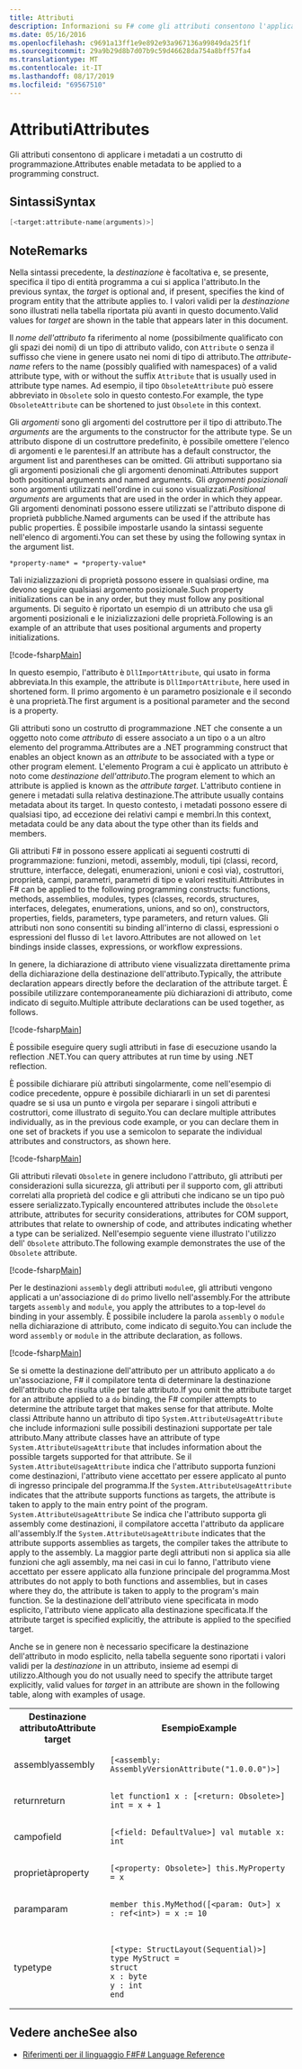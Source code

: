 ```yaml
---
title: Attributi
description: Informazioni su F# come gli attributi consentono l'applicazione dei metadati a un costrutto di programmazione.
ms.date: 05/16/2016
ms.openlocfilehash: c9691a13ff1e9e892e93a967136a99849da25f1f
ms.sourcegitcommit: 29a9b29d8b7d07b9c59d46628da754a8bff57fa4
ms.translationtype: MT
ms.contentlocale: it-IT
ms.lasthandoff: 08/17/2019
ms.locfileid: "69567510"
---
```

# <a name="attributes"></a><span data-ttu-id="8be9d-103">Attributi</span><span class="sxs-lookup"><span data-stu-id="8be9d-103">Attributes</span></span>

<span data-ttu-id="8be9d-104">Gli attributi consentono di applicare i metadati a un costrutto di programmazione.</span><span class="sxs-lookup"><span data-stu-id="8be9d-104">Attributes enable metadata to be applied to a programming construct.</span></span>

## <a name="syntax"></a><span data-ttu-id="8be9d-105">Sintassi</span><span class="sxs-lookup"><span data-stu-id="8be9d-105">Syntax</span></span>

```fsharp
[<target:attribute-name(arguments)>]
```

## <a name="remarks"></a><span data-ttu-id="8be9d-106">Note</span><span class="sxs-lookup"><span data-stu-id="8be9d-106">Remarks</span></span>

<span data-ttu-id="8be9d-107">Nella sintassi precedente, la *destinazione* è facoltativa e, se presente, specifica il tipo di entità programma a cui si applica l'attributo.</span><span class="sxs-lookup"><span data-stu-id="8be9d-107">In the previous syntax, the *target* is optional and, if present, specifies the kind of program entity that the attribute applies to.</span></span> <span data-ttu-id="8be9d-108">I valori validi per la *destinazione* sono illustrati nella tabella riportata più avanti in questo documento.</span><span class="sxs-lookup"><span data-stu-id="8be9d-108">Valid values for *target* are shown in the table that appears later in this document.</span></span>

<span data-ttu-id="8be9d-109">Il *nome dell'attributo* fa riferimento al nome (possibilmente qualificato con gli spazi dei nomi) di un tipo di attributo valido, con `Attribute` o senza il suffisso che viene in genere usato nei nomi di tipo di attributo.</span><span class="sxs-lookup"><span data-stu-id="8be9d-109">The *attribute-name* refers to the name (possibly qualified with namespaces) of a valid attribute type, with or without the suffix `Attribute` that is usually used in attribute type names.</span></span> <span data-ttu-id="8be9d-110">Ad esempio, il tipo `ObsoleteAttribute` può essere abbreviato in `Obsolete` solo in questo contesto.</span><span class="sxs-lookup"><span data-stu-id="8be9d-110">For example, the type `ObsoleteAttribute` can be shortened to just `Obsolete` in this context.</span></span>

<span data-ttu-id="8be9d-111">Gli *argomenti* sono gli argomenti del costruttore per il tipo di attributo.</span><span class="sxs-lookup"><span data-stu-id="8be9d-111">The *arguments* are the arguments to the constructor for the attribute type.</span></span> <span data-ttu-id="8be9d-112">Se un attributo dispone di un costruttore predefinito, è possibile omettere l'elenco di argomenti e le parentesi.</span><span class="sxs-lookup"><span data-stu-id="8be9d-112">If an attribute has a default constructor, the argument list and parentheses can be omitted.</span></span> <span data-ttu-id="8be9d-113">Gli attributi supportano sia gli argomenti posizionali che gli argomenti denominati.</span><span class="sxs-lookup"><span data-stu-id="8be9d-113">Attributes support both positional arguments and named arguments.</span></span> <span data-ttu-id="8be9d-114">Gli *argomenti posizionali* sono argomenti utilizzati nell'ordine in cui sono visualizzati.</span><span class="sxs-lookup"><span data-stu-id="8be9d-114">*Positional arguments* are arguments that are used in the order in which they appear.</span></span> <span data-ttu-id="8be9d-115">Gli argomenti denominati possono essere utilizzati se l'attributo dispone di proprietà pubbliche.</span><span class="sxs-lookup"><span data-stu-id="8be9d-115">Named arguments can be used if the attribute has public properties.</span></span> <span data-ttu-id="8be9d-116">È possibile impostarle usando la sintassi seguente nell'elenco di argomenti.</span><span class="sxs-lookup"><span data-stu-id="8be9d-116">You can set these by using the following syntax in the argument list.</span></span>

```
*property-name* = *property-value*
```

<span data-ttu-id="8be9d-117">Tali inizializzazioni di proprietà possono essere in qualsiasi ordine, ma devono seguire qualsiasi argomento posizionale.</span><span class="sxs-lookup"><span data-stu-id="8be9d-117">Such property initializations can be in any order, but they must follow any positional arguments.</span></span> <span data-ttu-id="8be9d-118">Di seguito è riportato un esempio di un attributo che usa gli argomenti posizionali e le inizializzazioni delle proprietà.</span><span class="sxs-lookup"><span data-stu-id="8be9d-118">Following is an example of an attribute that uses positional arguments and property initializations.</span></span>

[!code-fsharp[Main](~/samples/snippets/fsharp/lang-ref-2/snippet6202.fs)]

<span data-ttu-id="8be9d-119">In questo esempio, l'attributo è `DllImportAttribute`, qui usato in forma abbreviata.</span><span class="sxs-lookup"><span data-stu-id="8be9d-119">In this example, the attribute is `DllImportAttribute`, here used in shortened form.</span></span> <span data-ttu-id="8be9d-120">Il primo argomento è un parametro posizionale e il secondo è una proprietà.</span><span class="sxs-lookup"><span data-stu-id="8be9d-120">The first argument is a positional parameter and the second is a property.</span></span>

<span data-ttu-id="8be9d-121">Gli attributi sono un costrutto di programmazione .NET che consente a un oggetto noto come *attributo* di essere associato a un tipo o a un altro elemento del programma.</span><span class="sxs-lookup"><span data-stu-id="8be9d-121">Attributes are a .NET programming construct that enables an object known as an *attribute* to be associated with a type or other program element.</span></span> <span data-ttu-id="8be9d-122">L'elemento Program a cui è applicato un attributo è noto come *destinazione dell'attributo*.</span><span class="sxs-lookup"><span data-stu-id="8be9d-122">The program element to which an attribute is applied is known as the *attribute target*.</span></span> <span data-ttu-id="8be9d-123">L'attributo contiene in genere i metadati sulla relativa destinazione.</span><span class="sxs-lookup"><span data-stu-id="8be9d-123">The attribute usually contains metadata about its target.</span></span> <span data-ttu-id="8be9d-124">In questo contesto, i metadati possono essere di qualsiasi tipo, ad eccezione dei relativi campi e membri.</span><span class="sxs-lookup"><span data-stu-id="8be9d-124">In this context, metadata could be any data about the type other than its fields and members.</span></span>

<span data-ttu-id="8be9d-125">Gli attributi F# in possono essere applicati ai seguenti costrutti di programmazione: funzioni, metodi, assembly, moduli, tipi (classi, record, strutture, interfacce, delegati, enumerazioni, unioni e così via), costruttori, proprietà, campi, parametri, parametri di tipo e valori restituiti.</span><span class="sxs-lookup"><span data-stu-id="8be9d-125">Attributes in F# can be applied to the following programming constructs: functions, methods, assemblies, modules, types (classes, records, structures, interfaces, delegates, enumerations, unions, and so on), constructors, properties, fields, parameters, type parameters, and return values.</span></span> <span data-ttu-id="8be9d-126">Gli attributi non sono consentiti su binding all'interno di classi, espressioni o espressioni del flusso di `let` lavoro.</span><span class="sxs-lookup"><span data-stu-id="8be9d-126">Attributes are not allowed on `let` bindings inside classes, expressions, or workflow expressions.</span></span>

<span data-ttu-id="8be9d-127">In genere, la dichiarazione di attributo viene visualizzata direttamente prima della dichiarazione della destinazione dell'attributo.</span><span class="sxs-lookup"><span data-stu-id="8be9d-127">Typically, the attribute declaration appears directly before the declaration of the attribute target.</span></span> <span data-ttu-id="8be9d-128">È possibile utilizzare contemporaneamente più dichiarazioni di attributo, come indicato di seguito.</span><span class="sxs-lookup"><span data-stu-id="8be9d-128">Multiple attribute declarations can be used together, as follows.</span></span>

[!code-fsharp[Main](~/samples/snippets/fsharp/lang-ref-2/snippet6603.fs)]

<span data-ttu-id="8be9d-129">È possibile eseguire query sugli attributi in fase di esecuzione usando la reflection .NET.</span><span class="sxs-lookup"><span data-stu-id="8be9d-129">You can query attributes at run time by using .NET reflection.</span></span>

<span data-ttu-id="8be9d-130">È possibile dichiarare più attributi singolarmente, come nell'esempio di codice precedente, oppure è possibile dichiararli in un set di parentesi quadre se si usa un punto e virgola per separare i singoli attributi e costruttori, come illustrato di seguito.</span><span class="sxs-lookup"><span data-stu-id="8be9d-130">You can declare multiple attributes individually, as in the previous code example, or you can declare them in one set of brackets if you use a semicolon to separate the individual attributes and constructors, as shown here.</span></span>

[!code-fsharp[Main](~/samples/snippets/fsharp/lang-ref-2/snippet6604.fs)]

<span data-ttu-id="8be9d-131">Gli attributi rilevati `Obsolete` in genere includono l'attributo, gli attributi per considerazioni sulla sicurezza, gli attributi per il supporto com, gli attributi correlati alla proprietà del codice e gli attributi che indicano se un tipo può essere serializzato.</span><span class="sxs-lookup"><span data-stu-id="8be9d-131">Typically encountered attributes include the `Obsolete` attribute, attributes for security considerations, attributes for COM support, attributes that relate to ownership of code, and attributes indicating whether a type can be serialized.</span></span> <span data-ttu-id="8be9d-132">Nell'esempio seguente viene illustrato l'utilizzo dell' `Obsolete` attributo.</span><span class="sxs-lookup"><span data-stu-id="8be9d-132">The following example demonstrates the use of the `Obsolete` attribute.</span></span>

[!code-fsharp[Main](~/samples/snippets/fsharp/lang-ref-2/snippet6605.fs)]

<span data-ttu-id="8be9d-133">Per le destinazioni `assembly` degli attributi `module`e, gli attributi vengono applicati a un'associazione di `do` primo livello nell'assembly.</span><span class="sxs-lookup"><span data-stu-id="8be9d-133">For the attribute targets `assembly` and `module`, you apply the attributes to a top-level `do` binding in your assembly.</span></span> <span data-ttu-id="8be9d-134">È possibile includere la parola `assembly` o `module` nella dichiarazione di attributo, come indicato di seguito.</span><span class="sxs-lookup"><span data-stu-id="8be9d-134">You can include the word `assembly` or `module` in the attribute declaration, as follows.</span></span>

[!code-fsharp[Main](~/samples/snippets/fsharp/lang-ref-2/snippet6606.fs)]

<span data-ttu-id="8be9d-135">Se si omette la destinazione dell'attributo per un attributo applicato a `do` un'associazione, F# il compilatore tenta di determinare la destinazione dell'attributo che risulta utile per tale attributo.</span><span class="sxs-lookup"><span data-stu-id="8be9d-135">If you omit the attribute target for an attribute applied to a `do` binding, the F# compiler attempts to determine the attribute target that makes sense for that attribute.</span></span> <span data-ttu-id="8be9d-136">Molte classi Attribute hanno un attributo di tipo `System.AttributeUsageAttribute` che include informazioni sulle possibili destinazioni supportate per tale attributo.</span><span class="sxs-lookup"><span data-stu-id="8be9d-136">Many attribute classes have an attribute of type `System.AttributeUsageAttribute` that includes information about the possible targets supported for that attribute.</span></span> <span data-ttu-id="8be9d-137">Se il `System.AttributeUsageAttribute` indica che l'attributo supporta funzioni come destinazioni, l'attributo viene accettato per essere applicato al punto di ingresso principale del programma.</span><span class="sxs-lookup"><span data-stu-id="8be9d-137">If the `System.AttributeUsageAttribute` indicates that the attribute supports functions as targets, the attribute is taken to apply to the main entry point of the program.</span></span> <span data-ttu-id="8be9d-138">`System.AttributeUsageAttribute` Se indica che l'attributo supporta gli assembly come destinazioni, il compilatore accetta l'attributo da applicare all'assembly.</span><span class="sxs-lookup"><span data-stu-id="8be9d-138">If the `System.AttributeUsageAttribute` indicates that the attribute supports assemblies as targets, the compiler takes the attribute to apply to the assembly.</span></span> <span data-ttu-id="8be9d-139">La maggior parte degli attributi non si applica sia alle funzioni che agli assembly, ma nei casi in cui lo fanno, l'attributo viene accettato per essere applicato alla funzione principale del programma.</span><span class="sxs-lookup"><span data-stu-id="8be9d-139">Most attributes do not apply to both functions and assemblies, but in cases where they do, the attribute is taken to apply to the program's main function.</span></span> <span data-ttu-id="8be9d-140">Se la destinazione dell'attributo viene specificata in modo esplicito, l'attributo viene applicato alla destinazione specificata.</span><span class="sxs-lookup"><span data-stu-id="8be9d-140">If the attribute target is specified explicitly, the attribute is applied to the specified target.</span></span>

<span data-ttu-id="8be9d-141">Anche se in genere non è necessario specificare la destinazione dell'attributo in modo esplicito, nella tabella seguente sono riportati i valori validi per la *destinazione* in un attributo, insieme ad esempi di utilizzo.</span><span class="sxs-lookup"><span data-stu-id="8be9d-141">Although you do not usually need to specify the attribute target explicitly, valid values for *target* in an attribute are shown in the following table, along with examples of usage.</span></span>

<table>
  <tr>
    <th><span data-ttu-id="8be9d-142">Destinazione attributo</span><span class="sxs-lookup"><span data-stu-id="8be9d-142">Attribute target</span></span></td>
    <th><span data-ttu-id="8be9d-143">Esempio</span><span class="sxs-lookup"><span data-stu-id="8be9d-143">Example</span></span></td> 
  </tr>
  <tr>
    <td><span data-ttu-id="8be9d-144">assembly</span><span class="sxs-lookup"><span data-stu-id="8be9d-144">assembly</span></span></td>
    <td><pre lang="fsharp"><code>[&lt;assembly: AssemblyVersionAttribute("1.0.0.0")&gt;]</code></pre></td> 
  </tr>
  <tr>
    <td><span data-ttu-id="8be9d-145">return</span><span class="sxs-lookup"><span data-stu-id="8be9d-145">return</span></span></td>
    <td><pre lang="fsharp"><code>let function1 x : [&lt;return: Obsolete&gt;] int = x + 1</code></pre></td> 
  </tr>
  <tr>
    <td><span data-ttu-id="8be9d-146">campo</span><span class="sxs-lookup"><span data-stu-id="8be9d-146">field</span></span></td>
    <td><pre lang="fsharp"><code>[&lt;field: DefaultValue&gt;] val mutable x: int</code></pre></td> 
  </tr>
  <tr>
    <td><span data-ttu-id="8be9d-147">proprietà</span><span class="sxs-lookup"><span data-stu-id="8be9d-147">property</span></span></td>
    <td><pre lang="fsharp"><code>[&lt;property: Obsolete&gt;] this.MyProperty = x</code></pre></td> 
  </tr>
  <tr>
    <td><span data-ttu-id="8be9d-148">param</span><span class="sxs-lookup"><span data-stu-id="8be9d-148">param</span></span></td>
    <td><pre lang="fsharp"><code>member this.MyMethod([&lt;param: Out&gt;] x : ref&lt;int&gt;) = x := 10</code></pre></td> 
  </tr>
  <tr>
    <td><span data-ttu-id="8be9d-149">type</span><span class="sxs-lookup"><span data-stu-id="8be9d-149">type</span></span></td>
    <td>
        <pre lang="fsharp"><code>
[&lt;type: StructLayout(Sequential)&gt;] 
type MyStruct = 
struct 
x : byte
y : int
end</code></pre>
    </td>
  </tr>
</table>

## <a name="see-also"></a><span data-ttu-id="8be9d-150">Vedere anche</span><span class="sxs-lookup"><span data-stu-id="8be9d-150">See also</span></span>

- [<span data-ttu-id="8be9d-151">Riferimenti per il linguaggio F#</span><span class="sxs-lookup"><span data-stu-id="8be9d-151">F# Language Reference</span></span>](index.md)
